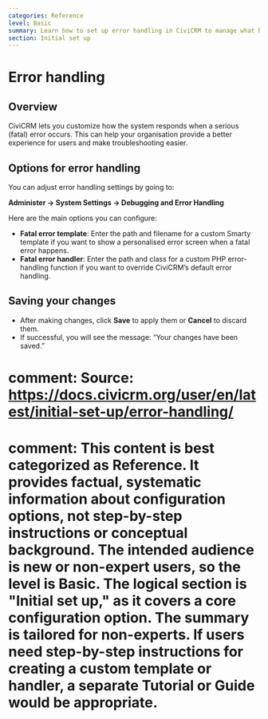 ```yaml
---
categories: Reference
level: Basic
summary: Learn how to set up error handling in CiviCRM to manage what happens when a system error occurs.
section: Initial set up
---
```


# Error handling

## Overview

CiviCRM lets you customize how the system responds when a serious (fatal) error occurs. This can help your organisation provide a better experience for users and make troubleshooting easier.

## Options for error handling

You can adjust error handling settings by going to:

**Administer → System Settings → Debugging and Error Handling**

Here are the main options you can configure:

- **Fatal error template**: Enter the path and filename for a custom Smarty template if you want to show a personalised error screen when a fatal error happens.
- **Fatal error handler**: Enter the path and class for a custom PHP error-handling function if you want to override CiviCRM’s default error handling.

## Saving your changes

- After making changes, click **Save** to apply them or **Cancel** to discard them.
- If successful, you will see the message: “Your changes have been saved.”

# comment: Source: https://docs.civicrm.org/user/en/latest/initial-set-up/error-handling/
# comment: This content is best categorized as Reference. It provides factual, systematic information about configuration options, not step-by-step instructions or conceptual background. The intended audience is new or non-expert users, so the level is Basic. The logical section is "Initial set up," as it covers a core configuration option. The summary is tailored for non-experts. If users need step-by-step instructions for creating a custom template or handler, a separate Tutorial or Guide would be appropriate.